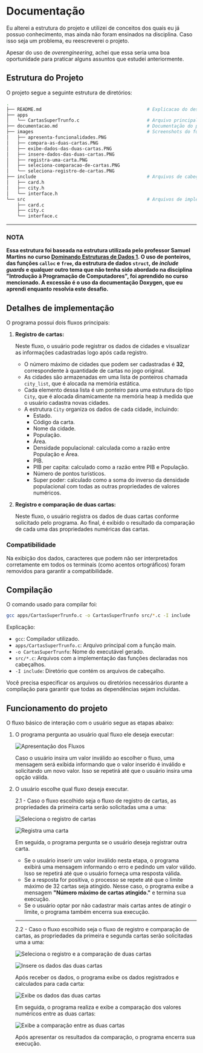 # Documentação

Eu alterei a estrutura do projeto e utilizei de conceitos dos quais eu já possuo
conhecimento, mas ainda não foram ensinados na disciplina. Caso isso seja um
problema, eu reescreverei o projeto.

Apesar do uso de *overengineering*, achei que essa seria uma boa oportunidade
para praticar alguns assuntos que estudei anteriormente.

## Estrutura do Projeto

O projeto segue a seguinte estrutura de diretórios:

```bash
.
├── README.md                                       # Explicacao do desafio
├── apps
│   └── CartasSuperTrunfo.c                         # Arquivo principal com a função `main`
├── documentacao.md                                 # Documentação do projeto
├── images                                          # Screenshots do funcionamento do programa
│   ├── apresenta-funcionalidades.PNG
│   ├── compara-as-duas-cartas.PNG
│   ├── exibe-dados-das-duas-cartas.PNG
│   ├── insere-dados-das-duas-cartas.PNG
│   ├── registra-uma-carta.PNG
│   ├── seleciona-comparacao-de-cartas.PNG
│   └── seleciona-registro-de-cartas.PNG
├── include                                         # Arquivos de cabeçalhos contendo as declarações das funções
│   ├── card.h
│   ├── city.h
│   └── interface.h
└── src                                             # Arquivos de implementação das funções declaradas nos cabeçalhos
    ├── card.c
    ├── city.c
    └── interface.c
```

---

### NOTA

**Essa estrutura foi baseada na estrutura utilizada pelo professor Samuel
Martins no curso [Dominando Estruturas de Dados 1](https://github.com/xavecoding/dominando-estruturas-de-dados-1).
O uso de ponteiros, das funções `calloc` e `free`, da estrutura de dados
`struct`, de *include guards* e qualquer outro tema que não tenha sido abordado
na disciplina "Introdução à Programação de Computadores", foi aprendido no curso
mencionado. A excessão é o uso da documentação Doxygen, que eu aprendi enquanto
resolvia este desafio.**

## Detalhes de implementação

O programa possui dois fluxos principais:

1. **Registro de cartas:**

   Neste fluxo, o usuário pode registrar os dados de cidades e visualizar as
   informações cadastradas logo após cada registro.

   - O número máximo de cidades que podem ser cadastradas é **32**,
   correspondente à quantidade de cartas no jogo original.
   - As cidades são armazenadas em uma lista de ponteiros chamada `city_list`,
   que é alocada na memória estática.
   - Cada elemento dessa lista é um ponteiro para uma estrutura do tipo `City`,
   que é alocada dinamicamente na memória heap à medida que o usuário cadastra
   novas cidades.
   - A estrutura `City` organiza os dados de cada cidade, incluindo:
     - Estado.
     - Código da carta.
     - Nome da cidade.
     - População.
     - Área.
     - Densidade populacional: calculada como a razão entre População e Área.
     - PIB.
     - PIB per capita: calculado como a razão entre PIB e População.
     - Número de pontos turísticos.
     - Super poder: calculado como a soma do inverso da densidade populacional
       com todas as outras propriedades de valores numéricos.

2. **Registro e comparação de duas cartas:**

   Neste fluxo, o usuário registra os dados de duas cartas conforme solicitado
   pelo programa. Ao final, é exibido o resultado da comparação de cada uma das
   propriedades numéricas das cartas.

### Compatibilidade

Na exibição dos dados, caracteres que podem não ser interpretados corretamente
em todos os terminais (como acentos ortográficos) foram removidos para garantir
a compatibilidade.

## Compilação

O comando usado para compilar foi:

```bash
gcc apps/CartasSuperTrunfo.c -o CartasSuperTrunfo src/*.c -I include
```

Explicação:

- `gcc`: Compilador utilizado.
- `apps/CartasSuperTrunfo.c`: Arquivo principal com a função main.
- `-o CartasSuperTrunfo`: Nome do executável gerado.
- `src/*.c`: Arquivos com a implementação das funções declaradas nos cabeçalhos.
- `-I include`: Diretório que contém os arquivos de cabeçalho.

Você precisa especificar os arquivos ou diretórios necessários durante a
compilação para garantir que todas as dependências sejam incluídas.

## Funcionamento do projeto

O fluxo básico de interação com o usuário segue as etapas abaixo:

1. O programa pergunta ao usuário qual fluxo ele deseja executar:

    ![Apresentação dos Fluxos](images/apresenta-funcionalidades.PNG "Apresentação dos Fluxos")

    Caso o usuário insira um valor inválido ao escolher o fluxo, uma mensagem
    será exibida informando que o valor inserido é inválido e solicitando um
    novo valor. Isso se repetirá até que o usuário insira uma opção válida.

2. O usuário escolhe qual fluxo deseja executar.

    2.1 - Caso o fluxo escolhido seja o fluxo de registro de cartas, as
    propriedades da primeira carta serão solicitadas uma a uma:

    ![Seleciona o registro de cartas](images/seleciona-registro-de-cartas.PNG "Seleciona o registro de cartas")

    ![Registra uma carta](images/registra-uma-carta.PNG "Registra uma carta")

    Em seguida, o programa pergunta se o usuário deseja registrar outra carta.

    - Se o usuário inserir um valor inválido nesta etapa, o programa exibirá uma
    mensagem informando o erro e pedindo um valor válido. Isso se repetirá até
    que o usuário forneça uma resposta válida.
    - Se a resposta for positiva, o processo se repete até que o limite máximo
    de 32 cartas seja atingido. Nesse caso, o programa exibe a mensagem
    **"Número máximo de cartas atingido."** e termina sua execução.
    - Se o usuário optar por não cadastrar mais cartas antes de atingir o
    limite, o programa também encerra sua execução.

    ---

    2.2 - Caso o fluxo escolhido seja o fluxo de registro e comparação de
    cartas, as propriedades da primeira e segunda cartas serão solicitadas uma a
    uma:

    ![Seleciona o registro e a comparação de duas cartas](images/seleciona-comparacao-de-cartas.PNG "Seleciona o registro e a comparação de duas cartas")

    ![Insere os dados das duas cartas](images/insere-dados-das-duas-cartas.PNG "Insere os dados das duas cartas")

    Após receber os dados, o programa exibe os dados registrados e calculados
    para cada carta:

    ![Exibe os dados das duas cartas](images/exibe-dados-das-duas-cartas.PNG "Exibe os dados das duas cartas")

    Em seguida, o programa realiza e exibe a comparação dos valores numéricos
    entre as duas cartas:

    ![Exibe a comparação entre as duas cartas](images/compara-as-duas-cartas.PNG "Exibe a comparação entre as duas cartas")

    Após apresentar os resultados da comparação, o programa encerra sua
    execução.
